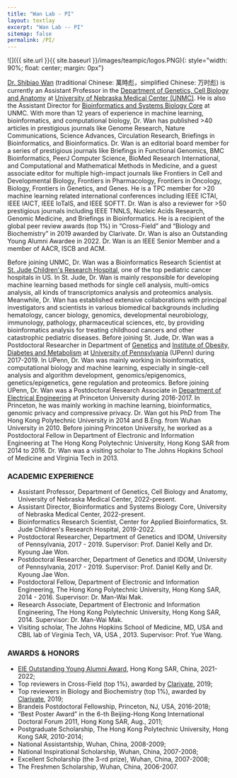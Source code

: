 ```yaml
---
title: "Wan Lab - PI"
layout: textlay
excerpt: "Wan Lab -- PI"
sitemap: false
permalink: /PI/
---
```


![]({{ site.url }}{{ site.baseurl }}/images/teampic/logos.PNG){: style="width: 90%; float: center; margin: 0px"}

<a href = "https://www.unmc.edu/genetics/faculty/bios/wan.html" target="_blank">Dr. Shibiao Wan</a> (traditional Chinese: 萬時彪，simplified Chinese: 万时彪) is currently an Assistant Professor in the <a href="https://www.unmc.edu/genetics/" target="_blank">Department of Genetics, Cell Biology and Anatomy</a> at <a href = "https://www.unmc.edu/" target="_blank">University of Nebraska Medical Center (UNMC)</a>. He is also the Assistant Director for <a href = "https://www.unmc.edu/bsbc/" target="_blank">Bioinformatics and Systems Biology Core</a> at UNMC. With more than 12 years of experience in machine learning, bioinformatics, and computational biology, Dr. Wan has published >40 articles in prestigious journals like Genome Research, Nature Communications, Science Advances, Circulation Research, Briefings in Bioinformatics, and Bioinformatics. Dr. Wan is an editorial board member for a series of prestigious journals like Briefings in Functional Genomics, BMC Bioinformatics, PeerJ Computer Science, BioMed Research International, and Computational and Mathematical Methods in Medicine, and a guest associate editor for multiple high-impact journals like Frontiers in Cell and Developmental Biology, Frontiers in Pharmacology, Frontiers in Oncology, Biology, Frontiers in Genetics, and Genes. He is a TPC member for >20 machine learning related international conferences including IEEE ICTAI, IEEE IAICT, IEEE IoTaIS, and IEEE SOFTT. Dr. Wan is also a reviewer for >50 prestigious journals including IEEE TNNLS, Nucleic Acids Research, Genomic Medicine, and Briefings in Bioinformatics. He is a recipient of the global peer review awards (top 1%) in “Cross-Field” and “Biology and Biochemistry” in 2019 awarded by Clarivate. Dr. Wan is also an Outstanding Young Alumni Awardee in 2022. Dr. Wan is an IEEE Senior Member and a member of AACR, ISCB and ACM.

Before joining UNMC, Dr. Wan was a Bioinformatics Research Scientist at <a href = "https://www.stjude.org/" target="_blank">St. Jude Children's Research Hospital</a>, one of the top pediatric cancer hospitals in US. In St. Jude, Dr. Wan is mainly responsible for developing machine learning based methods for single cell analysis, multi-omics analysis, all kinds of transcriptomics analysis and proteomics analysis. Meanwhile, Dr. Wan has established extensive collaborations with principal investigators and scientists in various biomedical backgrounds including hematology, cancer biology, genomics, developmental neurobiology, immunology, pathology, pharmaceutical sciences, etc, by providing bioinformatics analysis for treating childhood cancers and other catastrophic pediatric diseases. Before joining St. Jude, Dr. Wan was a Postdoctoral Researcher in Department of <a href = "https://www.med.upenn.edu/genetics/" target="_blank">Genetics</a> and <a href = "https://www.med.upenn.edu/idom/" target="_blank">Institute of Obesity, Diabetes and Metabolism</a> at <a href = "https://www.upenn.edu/" target="_blank">University of Pennsylvania</a> (UPenn) during 2017-2019. In UPenn, Dr. Wan was mainly working in bioinformatics, computational biology and machine learning, especially in single-cell analysis and algorithm development, genomics/epigenomics, genetics/epigenetics, gene regulation and proteomics. Before joining UPenn, Dr. Wan was a Postdoctoral Research Associate in <a href = "http://ee.princeton.edu/" target="_blank">Department of Electrical Engineering</a> at Princeton University during 2016-2017. In Princeton, he was mainly working in machine learning, bioinformatics, genomic privacy and compressive privacy. Dr. Wan got his PhD from The Hong Kong Polytechnic University in 2014 and B.Eng. from Wuhan University in 2010.  Before joining Princeton University, he worked as a Postdoctoral Fellow in Department of Electronic and Information Engineering at The Hong Kong Polytechnic University, Hong Kong SAR from 2014 to 2016. Dr. Wan was a visiting scholar to The Johns Hopkins School of Medicine and Virginia Tech in 2013.

### ACADEMIC EXPERIENCE
- Assistant Professor, Department of Genetics, Cell Biology and Anatomy, University of Nebraska Medical Center, 2022-present.
- Assistant Director, Bioinformatics and Systems Biology Core, University of Nebraska Medical Center, 2022-present.
- Bioinformatics Research Scientist, Center for Applied Bioinformatics, St. Jude Children's Research Hospital, 2019-2022.
- Postdoctoral Researcher, Department of Genetics and IDOM, University of Pennsylvania, 2017 - 2019. Supervisor: Prof. Daniel Kelly and Dr. Kyoung Jae Won.
- Postdoctoral Researcher, Department of Genetics and IDOM, University of Pennsylvania, 2017 - 2019. Supervisor: Prof. Daniel Kelly and Dr. Kyoung Jae Won.
- Postdoctoral Fellow, Department of Electronic and Information Engineering, The Hong Kong Polytechnic University, Hong Kong SAR, 2014 - 2016. Supervisor: Dr. Man-Wai Mak.
- Research Associate, Department of Electronic and Information Engineering, The Hong Kong Polytechnic University, Hong Kong SAR, 2014. Supervisor: Dr. Man-Wai Mak.
- Visiting scholar, The Johns Hopkins School of Medicine, MD, USA and CBIL lab of Virginia Tech, VA, USA , 2013. Supervisor: Prof. Yue Wang.

### AWARDS & HONORS
- [EIE Outstanding Young Alumni Award](https://www.polyu.edu.hk/eie/about-us/awards-and-achievements/eie-outstanding-alumni-award/), Hong Kong SAR, China, 2021-2022;
- Top reviewers in Cross-Field (top 1%), awarded by [Clarivate](https://publons.com/awards/peer-review/2019/by-field/), 2019;
- Top reviewers in Biology and Biochemistry (top 1%), awarded by [Clarivate](https://publons.com/awards/peer-review/2019/by-field/), 2019;
- Brandeis Postdoctoral Fellowship, Princeton, NJ, USA, 2016-2018;
- “Best Poster Award” in the 6-th Beijing-Hong Kong International Doctoral Forum 2011, Hong Kong SAR, Aug., 2011;
- Postgraduate Scholarship, The Hong Kong Polytechnic University, Hong Kong SAR, 2010-2014;
- National Assistantship, Wuhan, China, 2008-2009;
- National Inspirational Scholarship, Wuhan, China, 2007-2008;
- Excellent Scholarship (the 3-rd prize), Wuhan, China, 2007-2008;
- The Freshmen Scholarship, Wuhan, China, 2006-2007.

